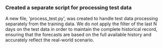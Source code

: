 ### Created a separate script for processing test data 
A new file, 'process_test.py', was created to handle test data processing separately from the training data. We do not apply the filter of the last N days on the test data in order to maintain the complete historical record, ensuring that the forecasts are based on the full available history and accurately reflect the real-world scenario.



